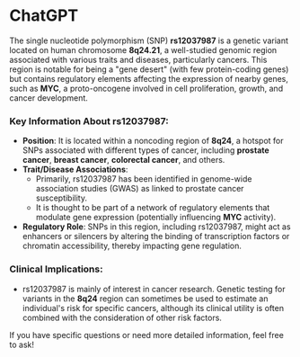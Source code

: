 # ChatGPT

The single nucleotide polymorphism (SNP) **rs12037987** is a genetic variant located on human chromosome **8q24.21**, a well-studied genomic region associated with various traits and diseases, particularly cancers. This region is notable for being a "gene desert" (with few protein-coding genes) but contains regulatory elements affecting the expression of nearby genes, such as **MYC**, a proto-oncogene involved in cell proliferation, growth, and cancer development.

### Key Information About rs12037987:
- **Position**: It is located within a noncoding region of **8q24**, a hotspot for SNPs associated with different types of cancer, including **prostate cancer**, **breast cancer**, **colorectal cancer**, and others.
- **Trait/Disease Associations**:
  - Primarily, rs12037987 has been identified in genome-wide association studies (GWAS) as linked to prostate cancer susceptibility.
  - It is thought to be part of a network of regulatory elements that modulate gene expression (potentially influencing **MYC** activity).
- **Regulatory Role**: SNPs in this region, including rs12037987, might act as enhancers or silencers by altering the binding of transcription factors or chromatin accessibility, thereby impacting gene regulation.
  
### Clinical Implications:
- rs12037987 is mainly of interest in cancer research. Genetic testing for variants in the **8q24** region can sometimes be used to estimate an individual's risk for specific cancers, although its clinical utility is often combined with the consideration of other risk factors.

If you have specific questions or need more detailed information, feel free to ask!